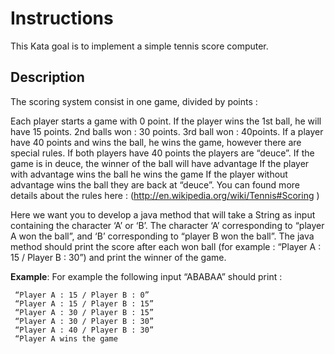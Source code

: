 # Instructions
This Kata goal is to implement a simple tennis score computer.

## Description
The scoring system consist in one game, divided by points :

Each player starts a game with 0 point.
If the player wins the 1st ball, he will have 15 points. 2nd balls won : 30 points. 3rd ball won : 40points.
If a player have 40 points and wins the ball, he wins the game, however there are special rules.
If both players have 40 points the players are “deuce”.
If the game is in deuce, the winner of the ball will have advantage
If the player with advantage wins the ball he wins the game
If the player without advantage wins the ball they are back at “deuce”.
You can found more details about the rules here : (http://en.wikipedia.org/wiki/Tennis#Scoring )

Here we want you to develop a java method that will take a String as input containing the character ‘A’ or ‘B’.
The character ‘A’ corresponding to “player A won the ball”, and ‘B’ corresponding to “player B won the ball”.
The java method should print the score after each won ball (for example : “Player A : 15 / Player B : 30”) and print the winner of the game.

**Example**:
For example the following input “ABABAA” should print :
```
 “Player A : 15 / Player B : 0”
 “Player A : 15 / Player B : 15”
 “Player A : 30 / Player B : 15”
 “Player A : 30 / Player B : 30”
 “Player A : 40 / Player B : 30”
 “Player A wins the game
```